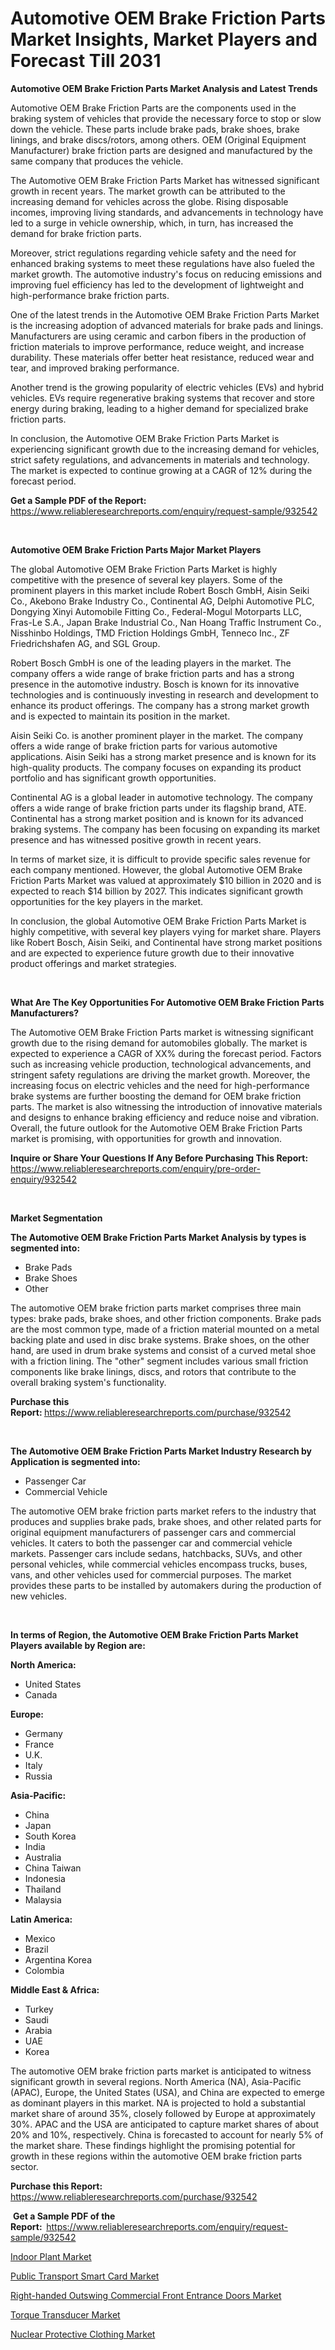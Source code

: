 <p><h1>Automotive OEM Brake Friction Parts Market Insights, Market Players and Forecast Till 2031</h1></p><p><strong>Automotive OEM Brake Friction Parts Market Analysis and Latest Trends</strong></p>
<p><p>Automotive OEM Brake Friction Parts are the components used in the braking system of vehicles that provide the necessary force to stop or slow down the vehicle. These parts include brake pads, brake shoes, brake linings, and brake discs/rotors, among others. OEM (Original Equipment Manufacturer) brake friction parts are designed and manufactured by the same company that produces the vehicle.</p><p>The Automotive OEM Brake Friction Parts Market has witnessed significant growth in recent years. The market growth can be attributed to the increasing demand for vehicles across the globe. Rising disposable incomes, improving living standards, and advancements in technology have led to a surge in vehicle ownership, which, in turn, has increased the demand for brake friction parts.</p><p>Moreover, strict regulations regarding vehicle safety and the need for enhanced braking systems to meet these regulations have also fueled the market growth. The automotive industry's focus on reducing emissions and improving fuel efficiency has led to the development of lightweight and high-performance brake friction parts.</p><p>One of the latest trends in the Automotive OEM Brake Friction Parts Market is the increasing adoption of advanced materials for brake pads and linings. Manufacturers are using ceramic and carbon fibers in the production of friction materials to improve performance, reduce weight, and increase durability. These materials offer better heat resistance, reduced wear and tear, and improved braking performance.</p><p>Another trend is the growing popularity of electric vehicles (EVs) and hybrid vehicles. EVs require regenerative braking systems that recover and store energy during braking, leading to a higher demand for specialized brake friction parts.</p><p>In conclusion, the Automotive OEM Brake Friction Parts Market is experiencing significant growth due to the increasing demand for vehicles, strict safety regulations, and advancements in materials and technology. The market is expected to continue growing at a CAGR of 12% during the forecast period.</p></p>
<p><strong>Get a Sample PDF of the Report:&nbsp;</strong> <a href="https://www.reliableresearchreports.com/enquiry/request-sample/932542">https://www.reliableresearchreports.com/enquiry/request-sample/932542</a></p>
<p>&nbsp;</p>
<p><strong>Automotive OEM Brake Friction Parts Major Market Players</strong></p>
<p><p>The global Automotive OEM Brake Friction Parts Market is highly competitive with the presence of several key players. Some of the prominent players in this market include Robert Bosch GmbH, Aisin Seiki Co., Akebono Brake Industry Co., Continental AG, Delphi Automotive PLC, Dongying Xinyi Automobile Fitting Co., Federal-Mogul Motorparts LLC, Fras-Le S.A., Japan Brake Industrial Co., Nan Hoang Traffic Instrument Co., Nisshinbo Holdings, TMD Friction Holdings GmbH, Tenneco Inc., ZF Friedrichshafen AG, and SGL Group.</p><p>Robert Bosch GmbH is one of the leading players in the market. The company offers a wide range of brake friction parts and has a strong presence in the automotive industry. Bosch is known for its innovative technologies and is continuously investing in research and development to enhance its product offerings. The company has a strong market growth and is expected to maintain its position in the market.</p><p>Aisin Seiki Co. is another prominent player in the market. The company offers a wide range of brake friction parts for various automotive applications. Aisin Seiki has a strong market presence and is known for its high-quality products. The company focuses on expanding its product portfolio and has significant growth opportunities.</p><p>Continental AG is a global leader in automotive technology. The company offers a wide range of brake friction parts under its flagship brand, ATE. Continental has a strong market position and is known for its advanced braking systems. The company has been focusing on expanding its market presence and has witnessed positive growth in recent years.</p><p>In terms of market size, it is difficult to provide specific sales revenue for each company mentioned. However, the global Automotive OEM Brake Friction Parts Market was valued at approximately $10 billion in 2020 and is expected to reach $14 billion by 2027. This indicates significant growth opportunities for the key players in the market.</p><p>In conclusion, the global Automotive OEM Brake Friction Parts Market is highly competitive, with several key players vying for market share. Players like Robert Bosch, Aisin Seiki, and Continental have strong market positions and are expected to experience future growth due to their innovative product offerings and market strategies.</p></p>
<p>&nbsp;</p>
<p><strong>What Are The Key Opportunities For Automotive OEM Brake Friction Parts Manufacturers?</strong></p>
<p><p>The Automotive OEM Brake Friction Parts market is witnessing significant growth due to the rising demand for automobiles globally. The market is expected to experience a CAGR of XX% during the forecast period. Factors such as increasing vehicle production, technological advancements, and stringent safety regulations are driving the market growth. Moreover, the increasing focus on electric vehicles and the need for high-performance brake systems are further boosting the demand for OEM brake friction parts. The market is also witnessing the introduction of innovative materials and designs to enhance braking efficiency and reduce noise and vibration. Overall, the future outlook for the Automotive OEM Brake Friction Parts market is promising, with opportunities for growth and innovation.</p></p>
<p><strong>Inquire or Share Your Questions If Any Before Purchasing This Report:</strong> <a href="https://www.reliableresearchreports.com/enquiry/pre-order-enquiry/932542">https://www.reliableresearchreports.com/enquiry/pre-order-enquiry/932542</a></p>
<p>&nbsp;</p>
<p><strong>Market Segmentation</strong></p>
<p><strong>The Automotive OEM Brake Friction Parts Market Analysis by types is segmented into:</strong></p>
<p><ul><li>Brake Pads</li><li>Brake Shoes</li><li>Other</li></ul></p>
<p><p>The automotive OEM brake friction parts market comprises three main types: brake pads, brake shoes, and other friction components. Brake pads are the most common type, made of a friction material mounted on a metal backing plate and used in disc brake systems. Brake shoes, on the other hand, are used in drum brake systems and consist of a curved metal shoe with a friction lining. The "other" segment includes various small friction components like brake linings, discs, and rotors that contribute to the overall braking system's functionality.</p></p>
<p><strong>Purchase this Report:&nbsp;</strong><a href="https://www.reliableresearchreports.com/purchase/932542">https://www.reliableresearchreports.com/purchase/932542</a></p>
<p>&nbsp;</p>
<p><strong>The Automotive OEM Brake Friction Parts Market Industry Research by Application is segmented into:</strong></p>
<p><ul><li>Passenger Car</li><li>Commercial Vehicle</li></ul></p>
<p><p>The automotive OEM brake friction parts market refers to the industry that produces and supplies brake pads, brake shoes, and other related parts for original equipment manufacturers of passenger cars and commercial vehicles. It caters to both the passenger car and commercial vehicle markets. Passenger cars include sedans, hatchbacks, SUVs, and other personal vehicles, while commercial vehicles encompass trucks, buses, vans, and other vehicles used for commercial purposes. The market provides these parts to be installed by automakers during the production of new vehicles.</p></p>
<p>&nbsp;</p>
<p><strong>In terms of Region, the Automotive OEM Brake Friction Parts Market Players available by Region are:</strong></p>
<p>
    <p> <strong> North America: </strong>
        <ul>
            <li>United States</li>
            <li>Canada</li>
        </ul>
        </p> 
    <p> <strong> Europe: </strong>
        <ul>
            <li>Germany</li>
            <li>France</li>
            <li>U.K.</li>
            <li>Italy</li>
            <li>Russia</li>
        </ul>
        </p> 
    <p> <strong> Asia-Pacific: </strong>
        <ul>
            <li>China</li>
            <li>Japan</li>
            <li>South Korea</li>
            <li>India</li>
            <li>Australia</li>
            <li>China Taiwan</li>
            <li>Indonesia</li>
            <li>Thailand</li>
            <li>Malaysia</li>
        </ul>
        </p> 
    <p> <strong> Latin America: </strong>
        <ul>
            <li>Mexico</li>
            <li>Brazil</li>
            <li>Argentina Korea</li>
            <li>Colombia</li>
        </ul>
        </p> 
    <p> <strong> Middle East & Africa: </strong>
        <ul>
            <li>Turkey</li>
            <li>Saudi</li>
            <li>Arabia</li>
            <li>UAE</li>
            <li>Korea</li>
        </ul>
    </p>
    </p>
<p><p>The automotive OEM brake friction parts market is anticipated to witness significant growth in several regions. North America (NA), Asia-Pacific (APAC), Europe, the United States (USA), and China are expected to emerge as dominant players in this market. NA is projected to hold a substantial market share of around 35%, closely followed by Europe at approximately 30%. APAC and the USA are anticipated to capture market shares of about 20% and 10%, respectively. China is forecasted to account for nearly 5% of the market share. These findings highlight the promising potential for growth in these regions within the automotive OEM brake friction parts sector.</p></p>
<p><strong>Purchase this Report: </strong><a href="https://www.reliableresearchreports.com/purchase/932542">https://www.reliableresearchreports.com/purchase/932542</a></p>
<p>&nbsp;<strong>Get a Sample PDF of the Report:&nbsp;&nbsp;</strong><a href="https://www.reliableresearchreports.com/enquiry/request-sample/932542">https://www.reliableresearchreports.com/enquiry/request-sample/932542</a></p>
<p><strong></strong></p>
<p><p><a href="https://medium.com/p/bd03fddea962/edit">Indoor Plant Market</a></p><p><a href="https://medium.com/p/6a6cfb07835e/edit">Public Transport Smart Card Market</a></p><p><a href="https://github.com/ChiragRp1/Market-Research-Report-List-3/blob/main/right-handed-outswing-commercial-front-entrance-doors-market.md">Right-handed Outswing Commercial Front Entrance Doors Market</a></p><p><a href="https://medium.com/@nayelibosco/torque-transducer-market-analysis-its-cagr-market-segmentation-and-global-industry-overview-d9de073dbdbf">Torque Transducer Market</a></p><p><a href="https://medium.com/p/6c49617232b1/edit">Nuclear Protective Clothing Market</a></p></p>
